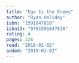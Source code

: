 ```yaml
---
title: "Ego Is the Enemy"
author: "Ryan Holiday"
isbn: "1591847818"
isbn13: "9781591847816"
rating: 4
pages: 226
read: "2018-01-02"
added: "2018-01-02"
---
```


